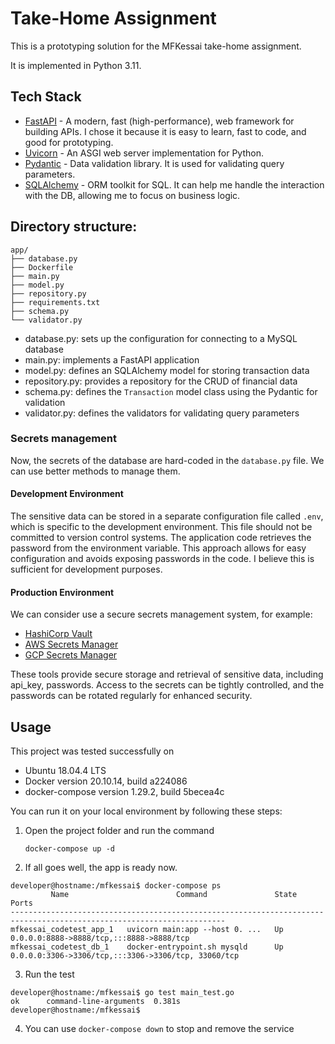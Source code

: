 # Take-Home Assignment

This is a prototyping solution for the MFKessai take-home assignment. 

It is implemented in Python 3.11.


## Tech Stack

- [FastAPI](https://fastapi.tiangolo.com/lo/) - A modern, fast (high-performance), web framework for building APIs. 
I chose it because it is easy to learn, fast to code, and good for prototyping. 
- [Uvicorn](https://www.uvicorn.org/) - An ASGI web server implementation for Python.
- [Pydantic](https://docs.pydantic.dev/latest/) - Data validation library. It is used for validating query parameters.
- [SQLAlchemy](https://www.sqlalchemy.org/) - ORM toolkit for SQL. It can help me handle the interaction with the DB, 
allowing me to focus on business logic.

## Directory structure:
```
app/
├── database.py
├── Dockerfile
├── main.py
├── model.py
├── repository.py
├── requirements.txt
├── schema.py
└── validator.py

```
- database.py: sets up the configuration for connecting to a MySQL database
- main.py: implements a FastAPI application
- model.py: defines an SQLAlchemy model for storing transaction data
- repository.py: provides a repository for the CRUD of financial data
- schema.py: defines the `Transaction` model class using the Pydantic for validation
- validator.py: defines the validators for validating query parameters

### Secrets management
Now, the secrets of the database are hard-coded in the `database.py` file. We can use better methods to manage them.

#### Development Environment

The sensitive data can be stored in a separate configuration file called `.env`, 
which is specific to the development environment. This file should not be committed to version control systems. 
The application code retrieves the password from the environment variable. 
This approach allows for easy configuration and avoids exposing passwords in the code. 
I believe this is sufficient for development purposes.

#### Production Environment
We can consider use a secure secrets management system, for example:
- [HashiCorp Vault](https://www.hashicorp.com/products/vault)
- [AWS Secrets Manager](https://aws.amazon.com/jp/secrets-manager/)
- [GCP Secrets Manager](https://cloud.google.com/secret-manager)

These tools provide secure storage and retrieval of sensitive data, including api_key, passwords. 
Access to the secrets can be tightly controlled, and the passwords can be rotated regularly for enhanced security.

## Usage
This project was tested successfully on 
- Ubuntu 18.04.4 LTS
- Docker version 20.10.14, build a224086
- docker-compose version 1.29.2, build 5becea4c

You can run it on your local environment by following these steps:


1. Open the project folder and run the command
   ```
   docker-compose up -d
   ```
2. If all goes well, the app is ready now.
```shell
developer@hostname:/mfkessai$ docker-compose ps
         Name                        Command               State                          Ports
----------------------------------------------------------------------------------------------------------------------
mfkessai_codetest_app_1   uvicorn main:app --host 0. ...   Up      0.0.0.0:8888->8888/tcp,:::8888->8888/tcp
mfkessai_codetest_db_1    docker-entrypoint.sh mysqld      Up      0.0.0.0:3306->3306/tcp,:::3306->3306/tcp, 33060/tcp
```

3. Run the test
```
developer@hostname:/mfkessai$ go test main_test.go
ok      command-line-arguments  0.381s
developer@hostname:/mfkessai$
```

4. You can use `docker-compose down` to stop and remove the service